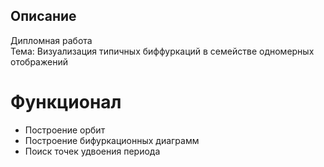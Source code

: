 ## Описание
Дипломная работа  
Тема: Визуализация типичных биффуркаций в семействе одномерных отображений  
#  Функционал  
 -  Построение орбит  
 -  Построение бифуркационных диаграмм  
 -  Поиск точек удвоения периода  
